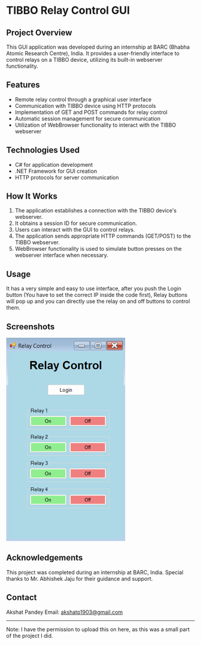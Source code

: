 # TIBBO Relay Control GUI

## Project Overview
This GUI application was developed during an internship at BARC (Bhabha Atomic Research Centre), India. It provides a user-friendly interface to control relays on a TIBBO device, utilizing its built-in webserver functionality.

## Features
- Remote relay control through a graphical user interface
- Communication with TIBBO device using HTTP protocols
- Implementation of GET and POST commands for relay control
- Automatic session management for secure communication
- Utilization of WebBrowser functionality to interact with the TIBBO webserver

## Technologies Used
- C# for application development
- .NET Framework for GUI creation
- HTTP protocols for server communication

## How It Works
1. The application establishes a connection with the TIBBO device's webserver.
2. It obtains a session ID for secure communication.
3. Users can interact with the GUI to control relays.
4. The application sends appropriate HTTP commands (GET/POST) to the TIBBO webserver.
5. WebBrowser functionality is used to simulate button presses on the webserver interface when necessary.

## Usage
It has a very simple and easy to use interface, after you push the Login button (You have to set the correct IP inside the code first), Relay buttons will pop up and you can directly use the relay on and off buttons to control them.

## Screenshots
![GUI image](Relay.png)

## Acknowledgements
This project was completed during an internship at BARC, India. Special thanks to Mr. Abhishek Jaju for their guidance and support.

## Contact
Akshat Pandey
Email: akshatp1903@gmail.com

---
Note: I have the permission to upload this on here, as this was a small part of the project I did.
